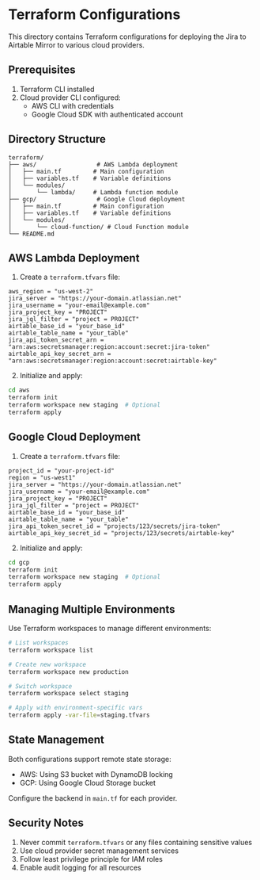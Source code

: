 # Terraform Configurations

This directory contains Terraform configurations for deploying the Jira to Airtable Mirror to various cloud providers.

## Prerequisites

1. Terraform CLI installed
2. Cloud provider CLI configured:
   - AWS CLI with credentials
   - Google Cloud SDK with authenticated account

## Directory Structure

```
terraform/
├── aws/                 # AWS Lambda deployment
│   ├── main.tf         # Main configuration
│   ├── variables.tf    # Variable definitions
│   └── modules/
│       └── lambda/     # Lambda function module
├── gcp/                 # Google Cloud deployment
│   ├── main.tf         # Main configuration
│   ├── variables.tf    # Variable definitions
│   └── modules/
│       └── cloud-function/ # Cloud Function module
└── README.md
```

## AWS Lambda Deployment

1. Create a `terraform.tfvars` file:
```hcl
aws_region = "us-west-2"
jira_server = "https://your-domain.atlassian.net"
jira_username = "your-email@example.com"
jira_project_key = "PROJECT"
jira_jql_filter = "project = PROJECT"
airtable_base_id = "your_base_id"
airtable_table_name = "your_table"
jira_api_token_secret_arn = "arn:aws:secretsmanager:region:account:secret:jira-token"
airtable_api_key_secret_arn = "arn:aws:secretsmanager:region:account:secret:airtable-key"
```

2. Initialize and apply:
```bash
cd aws
terraform init
terraform workspace new staging  # Optional
terraform apply
```

## Google Cloud Deployment

1. Create a `terraform.tfvars` file:
```hcl
project_id = "your-project-id"
region = "us-west1"
jira_server = "https://your-domain.atlassian.net"
jira_username = "your-email@example.com"
jira_project_key = "PROJECT"
jira_jql_filter = "project = PROJECT"
airtable_base_id = "your_base_id"
airtable_table_name = "your_table"
jira_api_token_secret_id = "projects/123/secrets/jira-token"
airtable_api_key_secret_id = "projects/123/secrets/airtable-key"
```

2. Initialize and apply:
```bash
cd gcp
terraform init
terraform workspace new staging  # Optional
terraform apply
```

## Managing Multiple Environments

Use Terraform workspaces to manage different environments:

```bash
# List workspaces
terraform workspace list

# Create new workspace
terraform workspace new production

# Switch workspace
terraform workspace select staging

# Apply with environment-specific vars
terraform apply -var-file=staging.tfvars
```

## State Management

Both configurations support remote state storage:

- AWS: Using S3 bucket with DynamoDB locking
- GCP: Using Google Cloud Storage bucket

Configure the backend in `main.tf` for each provider.

## Security Notes

1. Never commit `terraform.tfvars` or any files containing sensitive values
2. Use cloud provider secret management services
3. Follow least privilege principle for IAM roles
4. Enable audit logging for all resources
